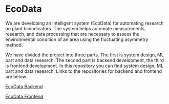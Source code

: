 # EcoData
We are developing an intelligent system (EcoData) for automating research on plant bioindicators. The system helps automate measurements, research, and data processing that are necessary to assess the environmental condition of an area using the fluctuating asymmetry method.

We have divided the project into three parts. The first is system design, ML part and data research. The second part is backend development, the third is frontend development. In this repository you can find system design, ML part and data research. Links to the repositories for backend and frontend are below.

[EcoData Backend](https://github.com/zlatatikhomirova/ecodata_backend "EcoData Backend")

[EcoData Frontend](https://github.com/zlatatikhomirova/ecodata_frontend "EcoData Frontend")
